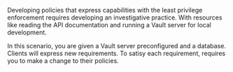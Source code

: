 Developing policies that express capabilities with the least privilege
enforcement requires developing an investigative practice. With resources like
reading the API documentation and running a Vault server for local development.

In this scenario, you are given a Vault server preconfigured and a database.
Clients will express new requirements. To satisy each requirement, requires you
to make a change to their policies.